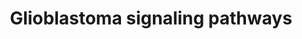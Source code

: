 ---
annotations:
- id: CL:0000030
  parent: native cell
  type: Cell Type Ontology
  value: glioblast
- id: PW:0000328
  parent: signaling pathway
  type: Pathway Ontology
  value: fibroblast growth factor signaling pathway
- id: PW:0000387
  parent: signaling pathway
  type: Pathway Ontology
  value: Arf family mediated signaling pathway
- id: DOID:3068
  parent: disease of cellular proliferation
  type: Disease Ontology
  value: glioblastoma
- id: PW:0000963
  parent: signaling pathway
  type: Pathway Ontology
  value: phosphatidylinositol 3-kinase class I signaling pathway
- id: PW:0000170
  parent: signaling pathway
  type: Pathway Ontology
  value: epidermal growth factor/neuregulin signaling pathway
- id: PW:0000965
  parent: signaling pathway
  type: Pathway Ontology
  value: phosphatidylinositol 3-kinase class II signaling pathway
- id: PW:0000718
  parent: regulatory pathway
  type: Pathway Ontology
  value: p53 signaling pathway
- id: PW:0000102
  parent: signaling pathway
  type: Pathway Ontology
  value: the extracellular signal-regulated Raf/Mek/Erk signaling pathway
- id: DOID:1319
  parent: central nervous system disease
  type: Disease Ontology
  value: brain cancer
- id: DOID:162
  parent: disease of cellular proliferation
  type: Disease Ontology
  value: cancer
- id: PW:0000711
  parent: disease pathway
  type: Pathway Ontology
  value: glioma pathway
- id: PW:0000840
  parent: signaling pathway
  type: Pathway Ontology
  value: protein kinase C (PKC) signaling pathway
authors:
- AlexanderPico
- MaintBot
- Ddigles
- Mkutmon
- Khanspers
- Egonw
- Elisson nl
- Fehrhart
- Eweitz
citedin:
- link: PMC9015122
  title: Understanding signaling and metabolic paths using semantified and harmonized
    information about biological interactions (2022)
- link: PMC8523993
  title: Performance Assessment of the Network Reconstruction Approaches on Various
    Interactomes (2021)
- link: PMC6961668
  title: The double dealing of cyclin D1 (2020)
- link: PMC6137293
  title: Shared Biological Pathways Between Alzheimer’s Disease and Ischemic Stroke
    (2018)
- link: PMC9614744
  title: Shared mechanisms and crosstalk of COVID-19 and osteoporosis via vitamin
    D (2022)
communities:
- ExRNA
description: 'The most frequently altered genes in glioblastoma. This pathway originally
  accompanied the 2008 Nature publication on the comprehensive genomic characterization
  of human glioblastoma genes and core pathways by TCGA, The Cancer Genome Atlas (see
  Bibliography).  Assembled from literature and public pathway database resources,
  this representation can easily be kept up to date at WikiPathways.org.  Sources:
  [http://cbio.mskcc.org/cancergenomics/gbm/pathways/GBM_pathway_20080708.pdf cBio
  Cancer Genomics Portal]  Proteins on this pathway have targeted assays available
  via the [https://assays.cancer.gov/available_assays?wp_id=WP2261 CPTAC Assay Portal]'
last-edited: 2024-02-12
ndex: 1210e69a-8b64-11eb-9e72-0ac135e8bacf
organisms:
- Homo sapiens
redirect_from:
- /index.php/Pathway:WP2261
- /instance/WP2261
- /instance/WP2261_r128529
revision: r128529
schema-jsonld:
- '@context': https://schema.org/
  '@id': https://wikipathways.github.io/pathways/WP2261.html
  '@type': Dataset
  creator:
    '@type': Organization
    name: WikiPathways
  description: 'The most frequently altered genes in glioblastoma. This pathway originally
    accompanied the 2008 Nature publication on the comprehensive genomic characterization
    of human glioblastoma genes and core pathways by TCGA, The Cancer Genome Atlas
    (see Bibliography).  Assembled from literature and public pathway database resources,
    this representation can easily be kept up to date at WikiPathways.org.  Sources:
    [http://cbio.mskcc.org/cancergenomics/gbm/pathways/GBM_pathway_20080708.pdf cBio
    Cancer Genomics Portal]  Proteins on this pathway have targeted assays available
    via the [https://assays.cancer.gov/available_assays?wp_id=WP2261 CPTAC Assay Portal]'
  keywords:
  - AKT1
  - AKT2
  - AKT3
  - ARAF
  - ARF
  - ATM
  - BRAF
  - BRCA1
  - BRCA2
  - CBL
  - CCND1
  - CCND2
  - CCNE1
  - CDK2
  - CDK4
  - CDK6
  - CDKN1A
  - CDKN1B
  - CDKN2B
  - CDKN2C
  - E2F1
  - EGFR
  - EP300
  - ERBB2
  - ERBB3
  - ERRFI1
  - FGFR1
  - FGFR2
  - FOXO1
  - FOXO3
  - FOXO4
  - GAB1
  - GRB2
  - HRAS
  - IGF1R
  - IRS1
  - KRAS
  - LPA
  - MAP2K1
  - MAP2K2
  - MAP2K3
  - MAP2K4
  - MAP2K5
  - MAP2K6
  - MAP2K7
  - MAPK1
  - MAPK3
  - MDM2
  - MDM4
  - MET
  - MSH6
  - NF1
  - NRAS
  - P16
  - PDGFRA
  - PDGFRB
  - PDPK1
  - PI(3)P
  - PIK3C2A
  - PIK3C2B
  - PIK3C2G
  - PIK3CA
  - PIK3CB
  - PIK3CD
  - PIK3CG
  - PIK3R1
  - PIK3R2
  - PIP3
  - PLCG1
  - PLCG2
  - PRKCA
  - PRKCB
  - PRKCD
  - PRKCG
  - PRKCH
  - PRKCI
  - PRKCQ
  - PRKCZ
  - PTEN
  - RAF1
  - RB1
  - SPRY2
  - SRC
  - TP53
  - TSC1
  - TSC2
  license: CC0
  name: Glioblastoma signaling pathways
seo: CreativeWork
title: Glioblastoma signaling pathways
wpid: WP2261
---